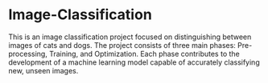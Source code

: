 # Image-Classification
This is an image classification project focused on distinguishing
between images of cats and dogs. The project consists of three main phases: Pre-processing,
Training, and Optimization. Each phase contributes to the development of a machine learning
model capable of accurately classifying new, unseen images.
